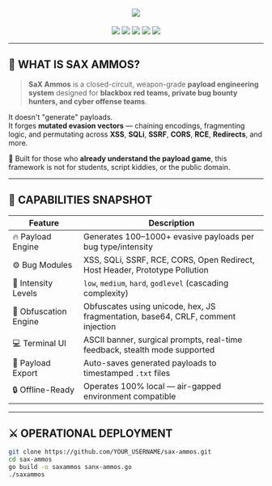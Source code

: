 <h1 align="center">
  <img src="https://readme-typing-svg.demolab.com?font=Fira+Code&size=28&duration=4000&pause=1000&color=FA3131&center=true&vCenter=true&multiline=true&width=900&height=100&lines=SaX+Ammos+-+Payload+Engineering+Console;Built+for+Operators.+Not+for+the+Public.">
</h1>

<p align="center">
  <img src="https://img.shields.io/badge/Language-GoLang-00ADD8?style=for-the-badge&logo=go" />
  <img src="https://img.shields.io/badge/Payloads-1000%2B-red?style=for-the-badge&logo=python" />
  <img src="https://img.shields.io/badge/Focus-WAF%20Bypass-F06C00?style=for-the-badge&logo=ghostery" />
  <img src="https://img.shields.io/badge/Mode-Terminal-black?style=for-the-badge&logo=gnome-terminal" />
  <img src="https://img.shields.io/badge/License-Proprietary-lightgrey?style=for-the-badge&logo=law" />
</p>

---

## 🧩  WHAT IS SAX AMMOS?

> **SaX Ammos** is a closed-circuit, weapon-grade **payload engineering system** designed for **blackbox red teams, private bug bounty hunters, and cyber offense teams**.

It doesn't "generate" payloads.  
It forges **mutated evasion vectors** — chaining encodings, fragmenting logic, and permutating across **XSS**, **SQLi**, **SSRF**, **CORS**, **RCE**, **Redirects**, and more.

🧠 Built for those who **already understand the payload game**, this framework is not for students, script kiddies, or the public domain.

---

## 🧠  CAPABILITIES SNAPSHOT

| Feature                | Description |
|------------------------|-------------|
| 🔥 Payload Engine       | Generates 100–1000+ evasive payloads per bug type/intensity |
| ⚙️ Bug Modules          | XSS, SQLi, SSRF, RCE, CORS, Open Redirect, Host Header, Prototype Pollution |
| 🔐 Intensity Levels     | `low`, `medium`, `hard`, `godlevel` (cascading complexity) |
| 🧬 Obfuscation Engine   | Obfuscates using unicode, hex, JS fragmentation, base64, CRLF, comment injection |
| 💻 Terminal UI          | ASCII banner, surgical prompts, real-time feedback, stealth mode supported |
| 📂 Payload Export       | Auto-saves generated payloads to timestamped `.txt` files |
| 🔒 Offline-Ready        | Operates 100% local — air-gapped environment compatible |

---

## ⚔️ OPERATIONAL DEPLOYMENT

```bash
git clone https://github.com/YOUR_USERNAME/sax-ammos.git
cd sax-ammos
go build -o saxammos sanx-ammos.go
./saxammos

